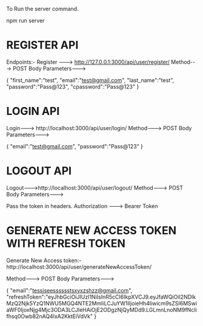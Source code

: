 To Run the server command.

npm run server

# REGISTER API

Endpoints:-
Register ---> http://127.0.0.1:3000/api/user/register/
Method---> POST
Body Parameters--->

{
"first_name":"test",
"email":"test@gmail.com",
"last_name":"test",
"password":"Pass@123",
"cpassword":"Pass@123"
}

# LOGIN API

Login---> http://localhost:3000/api/user/login/
Method---> POST
Body Parameters--->

{
"email":"test@gmail.com",
"password":"Pass@123"
}

# LOGOUT API

Logout--->http://localhost:3000/api/user/logout/
Method---> POST
Body Parameters--->

Pass the token in headers. Authorization ---> Bearer Token

# GENERATE NEW ACCESS TOKEN WITH REFRESH TOKEN

Generate New Access token:-http://localhost:3000/api/user/generateNewAccessToken/

Method---> POST
Body Parameters--->

{
"email":"tessjseesssssstsxyxzshzz@gmail.com",
"refreshToken":"eyJhbGciOiJIUzI1NiIsInR5cCI6IkpXVCJ9.eyJfaWQiOiI2NDlkMzQ2Njk5YzQ1NWU5MGQ4NTE2MmIiLCJuYW1lIjoieHh4Iiwicm9sZSI6MSwiaWF0IjoxNjg4Mjc3ODA3LCJleHAiOjE2ODgzNjQyMDd9.LGLmnLnoNM9fNcIifhsq0Owb82nAQ4IxA2KktEiVdVk"
}
